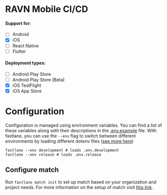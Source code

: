 # RAVN Mobile CI/CD

#### Support for:

- [ ] Android 
- [x] iOS 
- [ ] React Native
- [ ] Flutter

#### Deployment types:

- [ ] Android Play Store
- [ ] Android Play Store (Beta)
- [x] iOS TestFlight
- [x] iOS App Store

# Configuration

Configuration is managed using environment variables. You can find a list of these variables along with their
descriptions in the [.env.example](.env.example) file. With fastlane, you can use the `--env` flag to switch between
different environments by loading different dotenv
files ([see more here](https://docs.fastlane.tools/best-practices/keys/))

```shell
fastlane --env development # loads .env.development
fastlane --env release # loads .env.release
```

## Configure match

Run `fastlane match init` to set up match based on your organization and project needs. For more information on the setup
of match visit [this link](https://docs.fastlane.tools/actions/match/#setup).